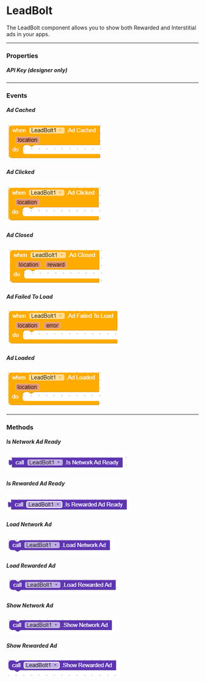 # LeadBolt

The LeadBolt component allows you to show both Rewarded and Interstitial ads in your apps.

---

### Properties

##### API Key \(designer only\)

---

### Events

##### Ad Cached

![](/assets/monetization/leadbolt/AdCached.png)

##### Ad Clicked

![](/assets/monetization/leadbolt/AdClicked.png)

##### Ad Closed

![](/assets/monetization/leadbolt/AdClosed.png)

##### Ad Failed To Load

![](/assets/monetization/leadbolt/AdFailedToLoad.png)

##### Ad Loaded

![](/assets/monetization/leadbolt/Adloaded.png)

---

### Methods

##### Is Network Ad Ready

![](/assets/monetization/leadbolt/IsNetworkAdReady.png)

##### Is Rewarded Ad Ready

![](/assets/monetization/leadbolt/IsRewardedAdReady.png)

##### Load Network Ad

![](/assets/monetization/leadbolt/LoadNetworkAd.png)

##### Load Rewarded Ad

![](/assets/monetization/leadbolt/LoadRewardedAd.png)

##### Show Network Ad

![](/assets/monetization/leadbolt/ShowNetworkAd.png)

##### Show Rewarded Ad

![](/assets/monetization/leadbolt/ShowRewardedAd.png)

